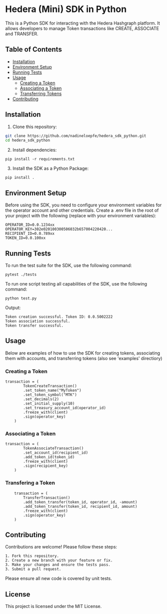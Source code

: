 # Hedera (Mini) SDK in Python

This is a Python SDK for interacting with the Hedera Hashgraph platform. It allows developers to manage Token transactions like CREATE, ASSOCIATE and TRANSFER.


## Table of Contents

- [Installation](#installation)
- [Environment Setup](#environment-setup)
- [Running Tests](#running-tests)
- [Usage](#usage)
  - [Creating a Token](#creating-a-token)
  - [Associating a Token](#associating-a-token)
  - [Transferring Tokens](#transferring-tokens)
- [Contributing](#contributing)

## Installation

1. Clone this repository:

```bash
git clone https://github.com/nadineloepfe/hedera_sdk_python.git
cd hedera_sdk_python
```

2. Install dependencies:

```
pip install -r requirements.txt
```

3. Install the SDK as a Python Package:
```
pip install .
```

## Environment Setup

Before using the SDK, you need to configure your environment variables for the operator account and other credentials. Create a .env file in the root of your project with the following (replace with your environment variables):

```
OPERATOR_ID=0.0.1234xx
OPERATOR_KEY=302e020100300506032b657004220420...
RECIPIENT_ID=0.0.789xx
TOKEN_ID=0.0.100xx
```

## Running Tests

To run the test suite for the SDK, use the following command:
```
pytest ./tests 
```

To run one script testing all capabilities of the SDK, use the following command:
```
python test.py
```

Output:
```
Token creation successful. Token ID: 0.0.5002222
Token association successful.
Token transfer successful.
```


## Usage

Below are examples of how to use the SDK for creating tokens, associating them with accounts, and transferring tokens (also see 'examples' directiory)

### Creating a Token

```
transaction = (
        TokenCreateTransaction()
        .set_token_name("MyToken")
        .set_token_symbol("MTK")
        .set_decimals(2)
        .set_initial_supply(10)
        .set_treasury_account_id(operator_id)
        .freeze_with(client)
        .sign(operator_key)
    )
```

### Associating a Token

```
transaction = (
        TokenAssociateTransaction()
        .set_account_id(recipient_id)
        .add_token_id(token_id)
        .freeze_with(client)
        .sign(recipient_key)
    )
```

### Transfering a Token

```
    transaction = (
        TransferTransaction()
        .add_token_transfer(token_id, operator_id, -amount)
        .add_token_transfer(token_id, recipient_id, amount)
        .freeze_with(client)
        .sign(operator_key)
    )
```

## Contributing

Contributions are welcome! Please follow these steps:

    1. Fork this repository.
    2. Create a new branch with your feature or fix.
    3. Make your changes and ensure the tests pass.
    3. Submit a pull request.

Please ensure all new code is covered by unit tests.

## License

This project is licensed under the MIT License.
